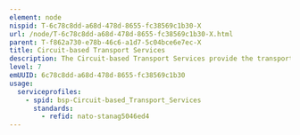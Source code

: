 ```yaml
---
element: node
nispid: T-6c78c8dd-a68d-478d-8655-fc38569c1b30-X
url: /node/T-6c78c8dd-a68d-478d-8655-fc38569c1b30-X.html
parent: T-f862a730-e78b-46c6-a1d7-5c04bce6e7ec-X
title: Circuit-based Transport Services
description: The Circuit-based Transport Services provide the transport of data channels between two points, multiplexed over a transmission line (leased line, or digital trunk line) using Time Division Multiplexing (TDM). Channels can carry raw synchronous data which is framed to fit into the channelized structure of the transmission line. Trunk lines can be switched at intermediate points. In these services switching is performed on a per-channel basis. The services' "unit" is the channel within the digital trunk line, and each channel carries a framed synchronous data stream (voice or data). Circuit-based Transport Services can be native, or emulated over higher layer protocols (e.g. IP or ATM). Circuit-based Transport Services service classes (and various support protocols within) are  * Native Circuit-based Transport Services -- ISDN PRI, and TDM (E1,E3, etc.); and * Circuit Emulation Services -- ISDN PRI over IP, TDM over IP, and E3 over ATM.
level: 7
emUUID: 6c78c8dd-a68d-478d-8655-fc38569c1b30
usage:
  serviceprofiles:
    - spid: bsp-Circuit-based_Transport_Services
      standards:
        - refid: nato-stanag5046ed4
---
```

